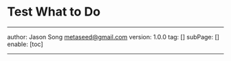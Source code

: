 # Test What to Do
---
author: Jason Song <metaseed@gmail.com>
version: 1.0.0
tag: []
subPage: []
enable: [toc]

---

